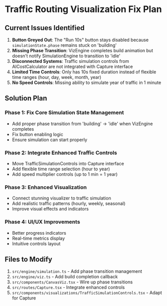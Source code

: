 # Traffic Routing Visualization Fix Plan

## Current Issues Identified

1. **Button Greyed Out**: The "Run 10s" button stays disabled because `simulationState.phase` remains stuck on 'building'
2. **Missing Phase Transition**: VizEngine completes build animation but doesn't notify SimulationEngine to transition to 'idle'
3. **Disconnected Systems**: Traffic simulation controls from AICostCalculator are not integrated with Capture interface
4. **Limited Time Controls**: Only has 10s fixed duration instead of flexible time ranges (hour, day, week, month, year)
5. **No Speed Controls**: Missing ability to simulate year of traffic in 1 minute

## Solution Plan

### Phase 1: Fix Core Simulation State Management
- Add proper phase transition from 'building' → 'idle' when VizEngine completes
- Fix button enabling logic
- Ensure simulation can start properly

### Phase 2: Integrate Enhanced Traffic Controls
- Move TrafficSimulationControls into Capture interface
- Add flexible time range selection (hour to year)
- Add speed multiplier controls (up to 1 min = 1 year)

### Phase 3: Enhanced Visualization
- Connect stunning visualizer to traffic simulation
- Add realistic traffic patterns (hourly, weekly, seasonal)
- Improve visual effects and indicators

### Phase 4: UI/UX Improvements
- Better progress indicators
- Real-time metrics display
- Intuitive controls layout

## Files to Modify

1. `src/engine/simulation.ts` - Add phase transition management
2. `src/engine/viz.ts` - Add build completion callback
3. `src/components/CanvasViz.tsx` - Wire up phase transitions
4. `src/routes/Capture.tsx` - Integrate enhanced controls
5. `src/components/visualizations/TrafficSimulationControls.tsx` - Adapt for Capture